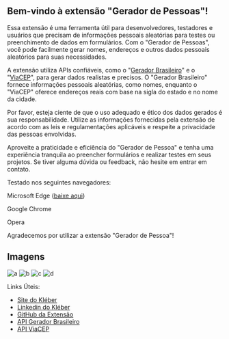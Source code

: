 ## Bem-vindo à extensão "Gerador de Pessoas"!

Essa extensão é uma ferramenta útil para desenvolvedores, testadores e usuários que precisam de informações pessoais aleatórias para testes ou preenchimento de dados em formulários. Com o "Gerador de Pessoas", você pode facilmente gerar nomes, endereços e outros dados pessoais aleatórios para suas necessidades.

A extensão utiliza APIs confiáveis, como o "[Gerador Brasileiro](https://bit.ly/3oDlKax)" e o "[ViaCEP](https://bit.ly/42kEadS)", para gerar dados realistas e precisos. O "Gerador Brasileiro" fornece informações pessoais aleatórias, como nomes, enquanto o "ViaCEP" oferece endereços reais com base na sigla do estado e no nome da cidade.

Por favor, esteja ciente de que o uso adequado e ético dos dados gerados é sua responsabilidade. Utilize as informações fornecidas pela extensão de acordo com as leis e regulamentações aplicáveis e respeite a privacidade das pessoas envolvidas.

Aproveite a praticidade e eficiência do "Gerador de Pessoa" e tenha uma experiência tranquila ao preencher formulários e realizar testes em seus projetos. Se tiver alguma dúvida ou feedback, não hesite em entrar em contato.

Testado nos seguintes navegadores:

Microsoft Edge ([baixe aqui](https://bit.ly/3oDlKax)) 

Google Chrome

Opera


Agradecemos por utilizar a extensão "Gerador de Pessoa"!

## Imagens
![a](https://github.com/kleber0a0m/extencaoGeradorPessoas/assets/70644405/7aa0840b-bd15-44a8-85da-fc9a0aa24cef)
![b](https://github.com/kleber0a0m/extencaoGeradorPessoas/assets/70644405/1ceefdca-73e7-41cf-bd0d-28a201a952b2)
![c](https://github.com/kleber0a0m/extencaoGeradorPessoas/assets/70644405/9652ef69-ce5b-495f-8da1-ae74f293ce95)
![d](https://github.com/kleber0a0m/extencaoGeradorPessoas/assets/70644405/346ae5ae-035e-42f6-a04f-f33a63cb0051)


Links Úteis:

-   [Site do Kléber](https://bit.ly/45Ly9JR)
-   [Linkedin do Kléber](https://bit.ly/3MKS6rP)
-   [GitHub da Extensão](https://bit.ly/3OUjmXh)
-   [API Gerador Brasileiro](https://bit.ly/3oDlKax)
-   [API ViaCEP](https://bit.ly/42kEadS)
